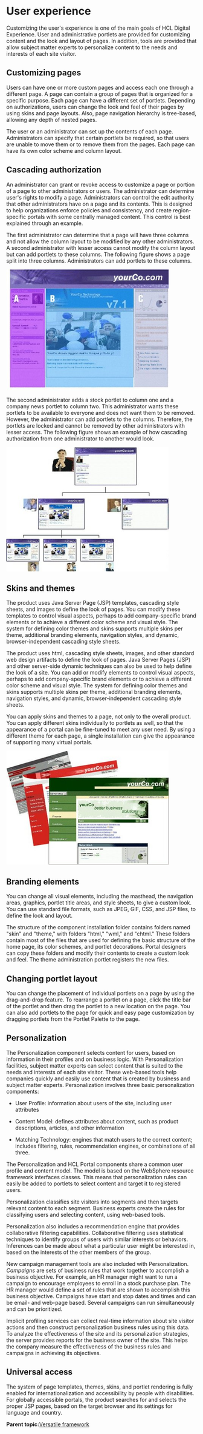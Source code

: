 # User experience 

Customizing the user's experience is one of the main goals of HCL Digital Experience. User and administrative portlets are provided for customizing content and the look and layout of pages. In addition, tools are provided that allow subject matter experts to personalize content to the needs and interests of each site visitor.

## Customizing pages

Users can have one or more custom pages and access each one through a different page. A page can contain a group of pages that is organized for a specific purpose. Each page can have a different set of portlets. Depending on authorizations, users can change the look and feel of their pages by using skins and page layouts. Also, page navigation hierarchy is tree-based, allowing any depth of nested pages.

The user or an administrator can set up the contents of each page. Administrators can specify that certain portlets be required, so that users are unable to move them or to remove them from the pages. Each page can have its own color scheme and column layout.

## Cascading authorization

An administrator can grant or revoke access to customize a page or portion of a page to other administrators or users. The administrator can determine user's rights to modify a page. Administrators can control the edit authority that other administrators have on a page and its contents. This is designed to help organizations enforce policies and consistency, and create region-specific portals with some centrally managed content. This control is best explained through an example.

The first administrator can determine that a page will have three columns and not allow the column layout to be modified by any other administrators. A second administrator with lesser access cannot modify the column layout but can add portlets to these columns. The following figure shows a page split into three columns. Administrators can add portlets to these columns.

![A description of this graphic for the regions of a page is provided in this topic.](../images/principal.jpg)

The second administrator adds a stock portlet to column one and a company news portlet to column two. This administrator wants these portlets to be available to everyone and does not want them to be removed. However, the administrator can add portlets to the columns. Therefore, the portlets are locked and cannot be removed by other administrators with lesser access. The following figure shows an example of how cascading authorization from one administrator to another would look.

![A description of this graphic for cascading pages is provided in this topic.](../images/cascading-pages.jpg)

## Skins and themes

The product uses Java Server Page \(JSP\) templates, cascading style sheets, and images to define the look of pages. You can modify these templates to control visual aspects, perhaps to add company-specific brand elements or to achieve a different color scheme and visual style. The system for defining color themes and skins supports multiple skins per theme, additional branding elements, navigation styles, and dynamic, browser-independent cascading style sheets.

The product uses html, cascading style sheets, images, and other standard web design artifacts to define the look of pages. Java Server Pages \(JSP\) and other server-side dynamic techniques can also be used to help define the look of a site. You can add or modify elements to control visual aspects, perhaps to add company-specific brand elements or to achieve a different color scheme and visual style. The system for defining color themes and skins supports multiple skins per theme, additional branding elements, navigation styles, and dynamic, browser-independent cascading style sheets.

You can apply skins and themes to a page, not only to the overall product. You can apply different skins individually to portlets as well, so that the appearance of a portal can be fine-tuned to meet any user need. By using a different theme for each page, a single installation can give the appearance of supporting many virtual portals.

![A description of this graphic for themes and skins is provided in this topic.](../images/themes-skins.jpg)

## Branding elements

You can change all visual elements, including the masthead, the navigation areas, graphics, portlet title areas, and style sheets, to give a custom look. You can use standard file formats, such as JPEG, GIF, CSS, and JSP files, to define the look and layout.

The structure of the component installation folder contains folders named "skin" and "theme," with folders "html," "wml," and "chtml." These folders contain most of the files that are used for defining the basic structure of the home page, its color schemes, and portlet decorations. Portal designers can copy these folders and modify their contents to create a custom look and feel. The theme administration portlet registers the new files.

## Changing portlet layout

You can change the placement of individual portlets on a page by using the drag-and-drop feature. To rearrange a portlet on a page, click the title bar of the portlet and then drag the portlet to a new location on the page. You can also add portlets to the page for quick and easy page customization by dragging portlets from the Portlet Palette to the page.

## Personalization

The Personalization component selects content for users, based on information in their profiles and on business logic. With Personalization facilities, subject matter experts can select content that is suited to the needs and interests of each site visitor. These web-based tools help companies quickly and easily use content that is created by business and subject matter experts. Personalization involves three basic personalization components:

-   User Profile: information about users of the site, including user attributes

-   Content Model: defines attributes about content, such as product descriptions, articles, and other information

-   Matching Technology: engines that match users to the correct content; includes filtering, rules, recommendation engines, or combinations of all three.


The Personalization and HCL Portal components share a common user profile and content model. The model is based on the WebSphere resource framework interfaces classes. This means that personalization rules can easily be added to portlets to select content and target it to registered users.

Personalization classifies site visitors into segments and then targets relevant content to each segment. Business experts create the rules for classifying users and selecting content, using web-based tools.

Personalization also includes a recommendation engine that provides collaborative filtering capabilities. Collaborative filtering uses statistical techniques to identify groups of users with similar interests or behaviors. Inferences can be made about what a particular user might be interested in, based on the interests of the other members of the group.

New campaign management tools are also included with Personalization. *Campaigns* are sets of business rules that work together to accomplish a business objective. For example, an HR manager might want to run a campaign to encourage employees to enroll in a stock purchase plan. The HR manager would define a set of rules that are shown to accomplish this business objective. Campaigns have start and stop dates and times and can be email- and web-page based. Several campaigns can run simultaneously and can be prioritized.

Implicit profiling services can collect real-time information about site visitor actions and then construct personalization business rules using this data. To analyze the effectiveness of the site and its personalization strategies, the server provides reports for the business owner of the site. This helps the company measure the effectiveness of the business rules and campaigns in achieving its objectives.

## Universal access

The system of page templates, themes, skins, and portlet rendering is fully enabled for internationalization and accessibility by people with disabilities. For globally accessible portals, the product searches for and selects the proper JSP pages, based on the target browser and its settings for language and country.

**Parent topic:**[Versatile framework ](../overview/fea_vf.md)

